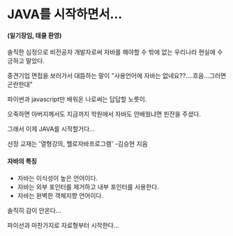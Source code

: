 # JAVA를 시작하면서...
#### (일기장임, 태클 환영)

솔직한 심정으로 비전공자 개발자로써 자바를 해야할 수 밖에 없는 우리나라 현실에 수긍하고 말았다.

중견기업 면접을 보러가서 대뜸하는 말이 "사용언어에 자바는 없네요??....흐음...그러면 곤란한대"

파이썬과 javascript만 배워온 나로써는 답답할 노릇이.

오죽하면 아버지께서도 지금까지 학원에서 자바도 안배웠냐면 핀잔을 주셨다.

그래서 이제 JAVA를 시작할거다...


선정 교재는 '열형강의, 헬로자바프로그램' -김승현 지음

#### 자바의 특징
* 자바는 이식성이 높은 언어이다.
* 자바는 외부 포인터를 제거하고 내부 포인터를 사용한다.
* 자바는 완벽한 객체지향 언어이다.

솔직히 감이 안온다...

파이선과 마찬가지로 자료형부터 시작한다...




